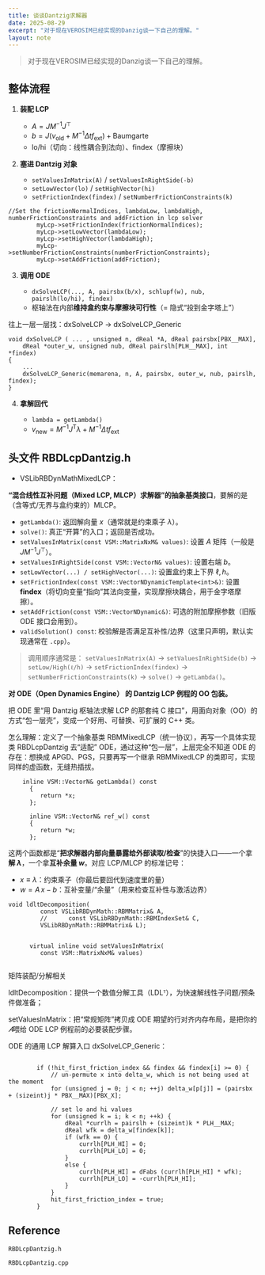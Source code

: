 ```yaml
---
title: 谈谈Dantzig求解器
date: 2025-08-29
excerpt: "对于现在VEROSIM已经实现的Danzig谈一下自己的理解。"
layout: note
---
```


> 对于现在VEROSIM已经实现的Danzig谈一下自己的理解。


## 整体流程

1. **装配 LCP**

   * $A = J M^{-1}J^\top$
   * $b = J(v_{\text{old}} + M^{-1}\Delta t f_{\text{ext}}) + \text{Baumgarte}$
   * lo/hi（切向：线性耦合到法向）、findex（摩擦块）
2. **塞进 Dantzig 对象**

   * `setValuesInMatrix(A)` / `setValuesInRightSide(-b)`
   * `setLowVector(lo)` / `setHighVector(hi)`
   * `setFrictionIndex(findex)` / `setNumberFrictionConstraints(k)`
~~~
//Set the frictionNormalIndices, lambdaLow, lambdaHigh, numberFrictionConstraints and addFriction in lcp solver
		myLcp->setFrictionIndex(frictionNormalIndices);
		myLcp->setLowVector(lambdaLow);
		myLcp->setHighVector(lambdaHigh);
		myLcp->setNumberFrictionConstraints(numberFrictionConstraints);
		myLcp->setAddFriction(addFriction);
~~~

3. **调用 ODE**

   * `dxSolveLCP(..., A, pairsbx(b/x), schlupf(w), nub, pairslh(lo/hi), findex)`
   * 枢轴法在内部**维持盒约束与摩擦块可行性**（= 隐式“投到金字塔上”）

往上一层一层找：dxSolveLCP -> dxSolveLCP_Generic

~~~
void dxSolveLCP ( ... , unsigned n, dReal *A, dReal pairsbx[PBX__MAX],
    dReal *outer_w, unsigned nub, dReal pairslh[PLH__MAX], int *findex)
{
    ...
    dxSolveLCP_Generic(memarena, n, A, pairsbx, outer_w, nub, pairslh, findex);
}
~~~



4. **拿解回代**

   * `lambda = getLambda()`
   * $v_{\text{new}} = M^{-1}J^{\mathsf T}\lambda + M^{-1}\Delta t f_{\text{ext}}$






## 头文件 RBDLcpDantzig.h

* VSLibRBDynMathMixedLCP：

**“混合线性互补问题（Mixed LCP, MLCP）求解器”的抽象基类接口**，要解的是（含等式/无界与盒约束的）MLCP。

* `getLambda()`: 返回解向量 $x$（通常就是约束乘子 $\lambda$）。
* `solve()`: 真正“开算”的入口；返回是否成功。
* `setValuesInMatrix(const VSM::MatrixNxM& values)`: 设置 $A$ 矩阵（一般是 $J M^{-1} J^\top$）。
* `setValuesInRightSide(const VSM::VectorN& values)`: 设置右端 $b$。
* `setLowVector(...) / setHighVector(...)`: 设置盒约束上下界 $\ell, h$。
* `setFrictionIndex(const VSM::VectorNDynamicTemplate<int>&)`: 设置 **findex**（将切向变量“指向”其法向变量，实现摩擦块耦合，用于金字塔摩擦）。
* `setAddFriction(const VSM::VectorNDynamic&)`: 可选的附加摩擦参数（旧版 ODE 接口会用到）。
* `validSolution() const`: 校验解是否满足互补性/边界（这里只声明，默认实现通常在 `.cpp`）。

> 调用顺序通常是：
> `setValuesInMatrix(A)` → `setValuesInRightSide(b)` → `setLow/High(ℓ/h)` → `setFrictionIndex(findex)` → `setNumberFrictionConstraints(k)` → `solve()` → `getLambda()`。



**对 ODE（Open Dynamics Engine） 的 Dantzig LCP 例程的 OO 包装。**

把 ODE 里“用 Dantzig 枢轴法求解 LCP 的那套纯 C 接口”，用面向对象（OO）的方式“包一层壳”，变成一个好用、可替换、可扩展的 C++ 类。

怎么理解：定义了一个抽象基类 RBMMixedLCP（统一协议），再写一个具体实现类 RBDLcpDantzig 去“适配” ODE，通过这种“包一层”，上层完全不知道 ODE 的存在：想换成 APGD、PGS，只要再写一个继承 RBMMixedLCP 的类即可，实现同样的虚函数，无缝热插拔。



~~~
    inline VSM::VectorN& getLambda() const
      {
         return *x;
      };

      inline VSM::VectorN& ref_w() const
      {
         return *w;
      };
~~~



这两个函数都是“**把求解器内部向量暴露给外部读取/检查**”的快捷入口——一个拿**解 $\lambda$**，一个拿**互补余量 $w$**。对应 LCP/MLCP 的标准记号：

* $x \equiv \lambda$：约束乘子（你最后要回代到速度里的量）
* $w = A\,x - b$：互补变量/“余量”（用来检查互补性与激活边界）




~~~
void ldltDecomposition(
         const VSLibRBDynMath::RBMMatrix& A,
         //      const VSLibRBDynMath::RBMIndexSet& C,
         VSLibRBDynMath::RBMMatrix& L);

     
      virtual inline void setValuesInMatrix(
         const VSM::MatrixNxM& values)
     
~~~

矩阵装配/分解相关


ldltDecomposition：提供一个数值分解工具（LDLᵀ），为快速解线性子问题/预条件做准备；

setValuesInMatrix：把“常规矩阵”拷贝成 ODE 期望的行对齐内存布局，是把你的$𝐴$喂给 ODE LCP 例程前的必要装配步骤。



ODE 的通用 LCP 解算入口 dxSolveLCP_Generic：

```

        if (!hit_first_friction_index && findex && findex[i] >= 0) {
            // un-permute x into delta_w, which is not being used at the moment
            for (unsigned j = 0; j < n; ++j) delta_w[p[j]] = (pairsbx + (sizeint)j * PBX__MAX)[PBX_X];

            // set lo and hi values
            for (unsigned k = i; k < n; ++k) {
                dReal *currlh = pairslh + (sizeint)k * PLH__MAX;
                dReal wfk = delta_w[findex[k]];
                if (wfk == 0) {
                    currlh[PLH_HI] = 0;
                    currlh[PLH_LO] = 0;
                }
                else {
                    currlh[PLH_HI] = dFabs (currlh[PLH_HI] * wfk);
                    currlh[PLH_LO] = -currlh[PLH_HI];
                }
            }
            hit_first_friction_index = true;
        }
```




## Reference


    RBDLcpDantzig.h

    RBDLcpDantzig.cpp

